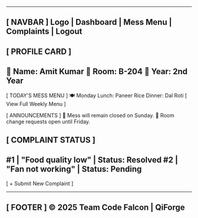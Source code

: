 ----------------------------------------------------
[ NAVBAR ]
Logo | Dashboard | Mess Menu | Complaints | Logout
----------------------------------------------------

[ PROFILE CARD ]
---------------------------------------
👤 Name: Amit Kumar
🏢 Room: B-204
📅 Year: 2nd Year
---------------------------------------

[ TODAY'S MESS MENU ]
🍽️ Monday
Lunch: Paneer Rice
Dinner: Dal Roti
[ View Full Weekly Menu ]

[ ANNOUNCEMENTS ]
📢 Mess will remain closed on Sunday.
📢 Room change requests open until Friday.

[ COMPLAINT STATUS ]
------------------------------------------------
#1 | "Food quality low" | Status: Resolved
#2 | "Fan not working"  | Status: Pending
------------------------------------------------
[ + Submit New Complaint ]

----------------------------------------------------
[ FOOTER ]
© 2025 Team Code Falcon | QiForge
----------------------------------------------------
